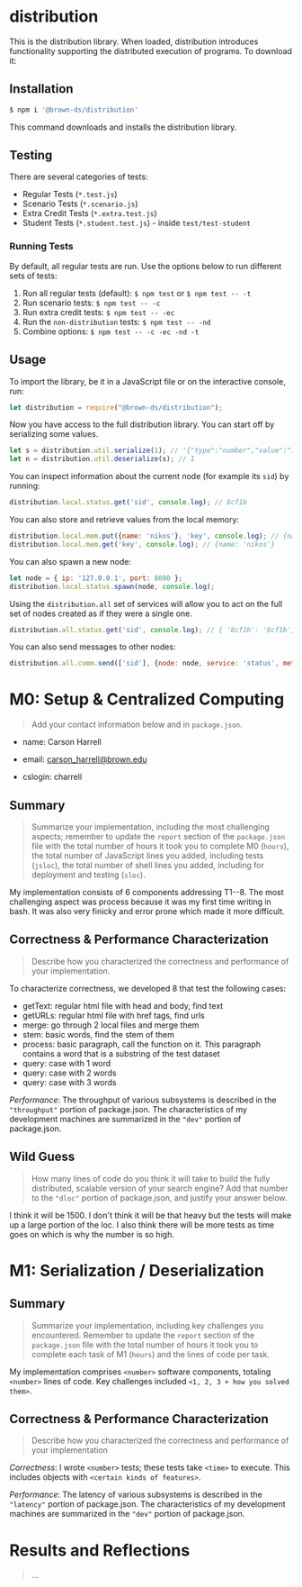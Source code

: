 # distribution

This is the distribution library. When loaded, distribution introduces functionality supporting the distributed execution of programs. To download it:

## Installation

```sh
$ npm i '@brown-ds/distribution'
```

This command downloads and installs the distribution library.

## Testing

There are several categories of tests:
  *	Regular Tests (`*.test.js`)
  *	Scenario Tests (`*.scenario.js`)
  *	Extra Credit Tests (`*.extra.test.js`)
  * Student Tests (`*.student.test.js`) - inside `test/test-student`

### Running Tests

By default, all regular tests are run. Use the options below to run different sets of tests:

1. Run all regular tests (default): `$ npm test` or `$ npm test -- -t`
2. Run scenario tests: `$ npm test -- -c` 
3. Run extra credit tests: `$ npm test -- -ec`
4. Run the `non-distribution` tests: `$ npm test -- -nd`
5. Combine options: `$ npm test -- -c -ec -nd -t`

## Usage

To import the library, be it in a JavaScript file or on the interactive console, run:

```js
let distribution = require("@brown-ds/distribution");
```

Now you have access to the full distribution library. You can start off by serializing some values. 

```js
let s = distribution.util.serialize(1); // '{"type":"number","value":"1"}'
let n = distribution.util.deserialize(s); // 1
```

You can inspect information about the current node (for example its `sid`) by running:

```js
distribution.local.status.get('sid', console.log); // 8cf1b
```

You can also store and retrieve values from the local memory:

```js
distribution.local.mem.put({name: 'nikos'}, 'key', console.log); // {name: 'nikos'}
distribution.local.mem.get('key', console.log); // {name: 'nikos'}
```

You can also spawn a new node:

```js
let node = { ip: '127.0.0.1', port: 8080 };
distribution.local.status.spawn(node, console.log);
```

Using the `distribution.all` set of services will allow you to act 
on the full set of nodes created as if they were a single one.

```js
distribution.all.status.get('sid', console.log); // { '8cf1b': '8cf1b', '8cf1c': '8cf1c' }
```

You can also send messages to other nodes:

```js
distribution.all.comm.send(['sid'], {node: node, service: 'status', method: 'get'}, console.log); // 8cf1c
```

# M0: Setup & Centralized Computing
> Add your contact information below and in `package.json`.

* name: Carson Harrell

* email: carson_harrell@brown.edu

* cslogin: charrell


## Summary

> Summarize your implementation, including the most challenging aspects; remember to update the `report` section of the `package.json` file with the total number of hours it took you to complete M0 (`hours`), the total number of JavaScript lines you added, including tests (`jsloc`), the total number of shell lines you added, including for deployment and testing (`sloc`).


My implementation consists of 6 components addressing T1--8. The most challenging aspect was process because it was my first time writing in bash. It was also very finicky and error prone which made it more difficult.


## Correctness & Performance Characterization


> Describe how you characterized the correctness and performance of your implementation.


To characterize correctness, we developed 8 that test the following cases:
- getText: regular html file with head and body, find text
- getURLs: regular html file with href tags, find urls
- merge: go through 2 local files and merge them
- stem: basic words, find the stem of them
- process: basic paragraph, call the function on it. This paragraph contains a word that is a substring of the test dataset
- query: case with 1 word
- query: case with 2 words
- query: case with 3 words


*Performance*: The throughput of various subsystems is described in the `"throughput"` portion of package.json. The characteristics of my development machines are summarized in the `"dev"` portion of package.json.


## Wild Guess

> How many lines of code do you think it will take to build the fully distributed, scalable version of your search engine? Add that number to the `"dloc"` portion of package.json, and justify your answer below.

I think it will be 1500. I don't think it will be that heavy but the tests will make up a large portion of the loc. I also think there will be more tests as time goes on which is why the number is so high.

# M1: Serialization / Deserialization


## Summary

> Summarize your implementation, including key challenges you encountered. Remember to update the `report` section of the `package.json` file with the total number of hours it took you to complete each task of M1 (`hours`) and the lines of code per task.


My implementation comprises `<number>` software components, totaling `<number>` lines of code. Key challenges included `<1, 2, 3 + how you solved them>`.


## Correctness & Performance Characterization


> Describe how you characterized the correctness and performance of your implementation


*Correctness*: I wrote `<number>` tests; these tests take `<time>` to execute. This includes objects with `<certain kinds of features>`.


*Performance*: The latency of various subsystems is described in the `"latency"` portion of package.json. The characteristics of my development machines are summarized in the `"dev"` portion of package.json.
# Results and Reflections

> ...

